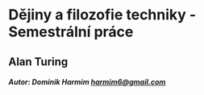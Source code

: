 # Dějiny a filozofie techniky - Semestrální práce
## Alan Turing

##### Autor: Dominik Harmim <harmim6@gmail.com>
